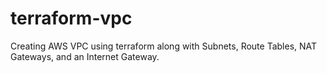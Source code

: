 # terraform-vpc
Creating AWS VPC using terraform along with Subnets, Route Tables, NAT Gateways, and an Internet Gateway.
